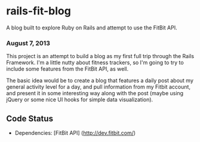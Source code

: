 rails-fit-blog
==============

A blog built to explore Ruby on Rails and attempt to use the FitBit API.

### August 7, 2013

This project is an attempt to build a blog as my first full trip through the Rails Framework. I'm a 
little nutty about fitness trackers, so I'm going to try to include some features from the FitBit API, as well.

The basic idea would be to create a blog that features a daily post about my general activity level for a day, and 
pull information from my Fitbit account, and present it in some interesting way along with the post (maybe using 
jQuery or some nice UI hooks for simple data visualization).

## Code Status
* Dependencies: [FitBit API] (http://dev.fitbit.com/)
